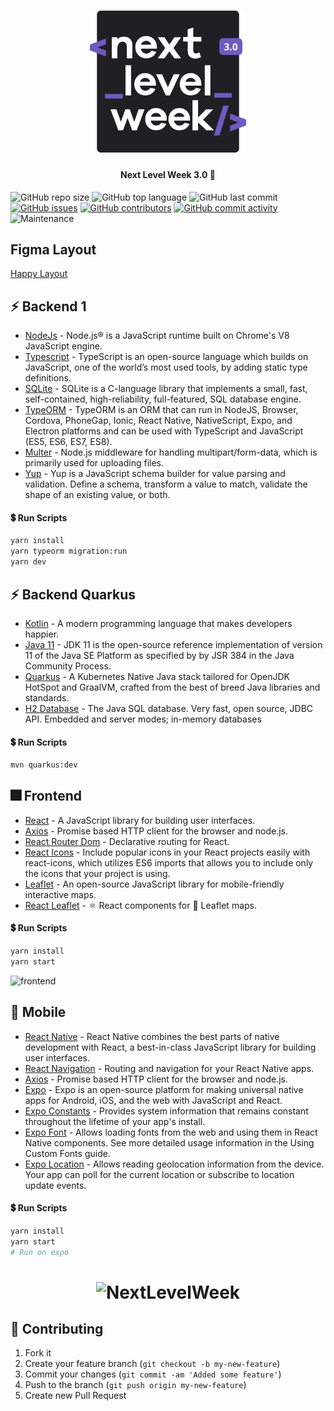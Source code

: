 <h1 align="center">
    <img alt="NextLevelWeek" title="#NextLevelWeek" src=".github/nlw.svg" width="250px" />
</h1>

<h4 align="center"> 
	Next Level Week 3.0 🚀
</h4>

![GitHub repo size](https://img.shields.io/github/repo-size/tacsio/nlw3?color=%237159c1)
![GitHub top language](https://img.shields.io/github/languages/top/tacsio/nlw3?color=%237159c1)
![GitHub last commit](https://img.shields.io/github/last-commit/tacsio/nlw3?color=%237159c1)
[![GitHub issues](https://img.shields.io/github/issues-raw/tacsio/nlw3?color=%237159c1)](https://github.com/tacsio/nlw3/issues)
[![GitHub contributors](https://img.shields.io/github/contributors/tacsio/nlw3?color=%237159c1)](https://github.com/tacsio/nlw3/graphs/contributors)
[![GitHub commit activity](https://img.shields.io/github/commit-activity/w/tacsio/nlw3?color=%237159c1)](https://github.com/tacsio/nlw3/graphs/commit-activity)
![Maintenance](https://img.shields.io/maintenance/yes/2020?color=%237159c1)

## Figma Layout

[Happy Layout](https://www.notion.so/Layout-Happy-OmniStack-faac4d4d638343fe8bab627125a7557c)

## :zap: Backend 1

- [NodeJs][nodejs] - Node.js® is a JavaScript runtime built on Chrome's V8 JavaScript engine.
- [Typescript][typescript] - TypeScript is an open-source language which builds on JavaScript, one of the world’s most used tools, by adding static type definitions.
- [SQLite][sqlite] - SQLite is a C-language library that implements a small, fast, self-contained, high-reliability, full-featured, SQL database engine.
- [TypeORM][typeorm] - TypeORM is an ORM that can run in NodeJS, Browser, Cordova, PhoneGap, Ionic, React Native, NativeScript, Expo, and Electron platforms and can be used with TypeScript and JavaScript (ES5, ES6, ES7, ES8).
- [Multer][multer] - Node.js middleware for handling multipart/form-data, which is primarily used for uploading files.
- [Yup][yup] - Yup is a JavaScript schema builder for value parsing and validation. Define a schema, transform a value to match, validate the shape of an existing value, or both.

#### :heavy_dollar_sign: Run Scripts

```bash
yarn install
yarn typeorm migration:run
yarn dev
```

## :zap: Backend Quarkus
- [Kotlin][kotlin] - A modern programming language that makes developers happier.
- [Java 11][java11] - JDK 11 is the open-source reference implementation of version 11 of the Java SE Platform as specified by by JSR 384 in the Java Community Process.
- [Quarkus][quarkus] - A Kubernetes Native Java stack tailored for OpenJDK HotSpot and GraalVM, crafted from the best of breed Java libraries and standards.
- [H2 Database][h2] - The Java SQL database. Very fast, open source, JDBC API. Embedded and server modes; in-memory databases

#### :heavy_dollar_sign: Run Scripts

```bash
mvn quarkus:dev
```

## :fireworks: Frontend

- [React][reactjs] - A JavaScript library for building user interfaces.
- [Axios][axios] - Promise based HTTP client for the browser and node.js.
- [React Router Dom][react-router-dom] - Declarative routing for React.
- [React Icons][react-icons] - Include popular icons in your React projects easily with react-icons, which utilizes ES6 imports that allows you to include only the icons that your project is using.
- [Leaflet][leaflet] - An open-source JavaScript library for mobile-friendly interactive maps.
- [React Leaflet][react-leaflet] - ⚛️ React components for 🍃 Leaflet maps.

#### :heavy_dollar_sign: Run Scripts

```bash
yarn install
yarn start
```

![frontend](.github/web.gif)

## :iphone: Mobile

- [React Native][reactnative] - React Native combines the best parts of native development with React, a best-in-class JavaScript library for building user interfaces.
- [React Navigation](https://reactnavigation.org/) - Routing and navigation for your React Native apps.
- [Axios][axios] - Promise based HTTP client for the browser and node.js.
- [Expo][expo] - Expo is an open-source platform for making universal native apps for Android, iOS, and the web with JavaScript and React.
- [Expo Constants][expo-constants] - Provides system information that remains constant throughout the lifetime of your app's install.
- [Expo Font][expo-font] - Allows loading fonts from the web and using them in React Native components. See more detailed usage information in the Using Custom Fonts guide.
- [Expo Location][expo-location] - Allows reading geolocation information from the device. Your app can poll for the current location or subscribe to location update events.

#### :heavy_dollar_sign: Run Scripts

```bash
yarn install
yarn start
# Run on expo
```

<h1 align="center">
    <img alt="NextLevelWeek" title="#NextLevelWeek" src=".github/mobile.png" width="250px" />
</h1>

## :bullettrain_side: Contributing

1. Fork it
2. Create your feature branch (`git checkout -b my-new-feature`)
3. Commit your changes (`git commit -am 'Added some feature'`)
4. Push to the branch (`git push origin my-new-feature`)
5. Create new Pull Request

[rocketseat]: https://github.com/rocketseat
[nodejs]: https://nodejs.org
[java11]: https://openjdk.java.net/projects/jdk/11/
[kotlin]: https://kotlinlang.org/
[typescript]: https://www.typescriptlang.org/
[reactjs]: https://reactjs.org/
[reactnative]: https://reactnative.dev/
[quarkus]: http://quarkus.io/
[axios]: https://github.com/axios/axios
[expo]: https://expo.io/
[expo-constants]: https://docs.expo.io/versions/latest/sdk/constants/
[expo-font]: https://docs.expo.io/versions/latest/sdk/font/
[expo-location]: https://docs.expo.io/versions/latest/sdk/location/
[multer]: https://github.com/expressjs/multer
[celebrate]: https://github.com/arb/celebrate
[yup]: https://github.com/jquense/yup
[knex]: http://knexjs.org/
[react-router-dom]: https://github.com/ReactTraining/react-router#readme
[react-icons]: https://react-icons.github.io/react-icons/
[react-dropzone]: https://react-dropzone.js.org/
[leaflet]: https://leafletjs.com/
[typeorm]: https://typeorm.io/#/
[react-leaflet]: https://react-leaflet.js.org/
[h2]: http://www.h2database.com/html/main.html
[sqlite]: https://www.sqlite.org/index.html
